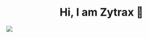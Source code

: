 <div align="center">
<h1 align="center">Hi, I am Zytrax</a> 👋</h1>
</div>

<img src="https://imgur.com/a/Pt0UnP0.png">
